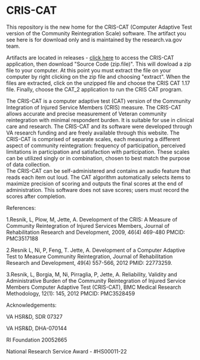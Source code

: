# CRIS-CAT

This repository is the new home for the CRIS-CAT (Computer Adaptive Test version of the Community Reintegration Scale) software. The artifact you see here is for download only and is maintained by the research.va.gov team.

Artifacts are located in releases - [click here](https://github.com/department-of-veterans-affairs/cris-cat/releases)
 to access the CRIS-CAT application, then download "Source Code (zip.file)". This will dowload a zip file to your computer. At this point you must extract the file on your computer by right clicking on the zip file and choosing "extract". When the files are extracted, click on the unzipped file and choose the CRIS CAT 1.17 file. Finally, choose the CAT_2 application to run the CRIS CAT program.

The CRIS-CAT is a computer adaptive test (CAT) version of the Community Integration of Injured Service Members (CRIS) measure.  The CRIS-CAT  allows accurate and precise measurement of Veteran community reintegration with minimal respondent burden.  It is suitable for use in clinical care and research. The CRIS-CAT and its software were developed through VA research funding and are freely available through this website.
The CRIS-CAT is comprised of separate scales, each measuring a different aspect of community reintegration: frequency of participation, perceived limitations in participation and satisfaction with participation.  These scales can be utilized singly or in combination, chosen to best match the purpose of data collection.  
The CRIS-CAT can be self-administered and contains an audio feature that reads each item out loud.  The CAT algorithm automatically selects items to maximize precision of scoring and outputs the final scores at the end of administration.  This software does not save scores; users must record the scores after completion. 
 
 
References:

1.Resnik, L, Plow, M, Jette, A. Development of the CRIS: A Measure of Community Reintegration of Injured Services Members, Journal of Rehabilitation Research and Development, 2009, 46(4) 469-480 PMCID: PMC3517188 

2.Resnik L, Ni, P, Feng, T. Jette, A.  Development of a Computer Adaptive Test to Measure Community Reintegration, Journal of Rehabilitation Research and Development, 49(4) 557-566, 2012 PMID: 22773259.

3.Resnik, L, Borgia, M, Ni, Pirraglia, P, Jette, A.  Reliability, Validity and Administrative Burden of the Community Reintegration of Injured Service Members Computer Adaptive Test (CRIS-CAT), BMC Medical Research Methodology, 12(1): 145, 2012 PMCID: PMC3528459
 
 
Acknowledgements:

VA HSR&D, SDR 07327

VA HSR&D, DHA-070144

RI Foundation 20052665

National Research Service Award - #HS00011-22
